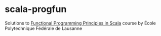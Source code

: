 # scala-progfun
Solutions to [Functional Programming Principles in Scala](https://www.coursera.org/learn/progfun1) course by École Polytechnique Fédérale de Lausanne
